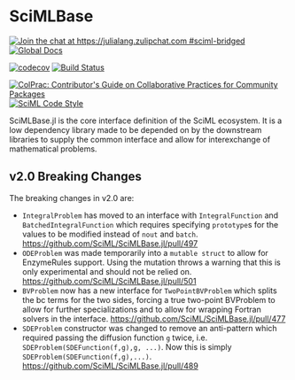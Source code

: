 # SciMLBase

[![Join the chat at https://julialang.zulipchat.com #sciml-bridged](https://img.shields.io/static/v1?label=Zulip&message=chat&color=9558b2&labelColor=389826)](https://julialang.zulipchat.com/#narrow/stream/279055-sciml-bridged)
[![Global Docs](https://img.shields.io/badge/docs-SciML-blue.svg)](https://docs.sciml.ai/SciMLBase/stable)

[![codecov](https://codecov.io/gh/SciML/SciMLBase.jl/branch/master/graph/badge.svg)](https://codecov.io/gh/SciML/SciMLBase.jl)
[![Build Status](https://github.com/SciML/SciMLBase.jl/workflows/CI/badge.svg)](https://github.com/SciML/SciMLBase.jl/actions?query=workflow%3ACI)

[![ColPrac: Contributor's Guide on Collaborative Practices for Community Packages](https://img.shields.io/badge/ColPrac-Contributor%27s%20Guide-blueviolet)](https://github.com/SciML/ColPrac)
[![SciML Code Style](https://img.shields.io/static/v1?label=code%20style&message=SciML&color=9558b2&labelColor=389826)](https://github.com/SciML/SciMLStyle)

SciMLBase.jl is the core interface definition of the SciML ecosystem. It is a
low dependency library made to be depended on by the downstream libraries to
supply the common interface and allow for interexchange of mathematical problems.

## v2.0 Breaking Changes


The breaking changes in v2.0 are:

  - `IntegralProblem` has moved to an interface with `IntegralFunction` and `BatchedIntegralFunction` which requires specifying `prototype`s for the values to be modified
    instead of `nout` and `batch`. https://github.com/SciML/SciMLBase.jl/pull/497
  - `ODEProblem` was made temporarily into a `mutable struct` to allow for EnzymeRules support. Using the mutation throws a warning that this is only experimental and should not be relied on.
    https://github.com/SciML/SciMLBase.jl/pull/501
  - `BVProblem` now has a new interface for `TwoPointBVProblem` which splits the bc terms for the two sides, forcing a true two-point BVProblem to allow for further specializations and to allow
    for wrapping Fortran solvers in the interface. https://github.com/SciML/SciMLBase.jl/pull/477
  - `SDEProblem` constructor was changed to remove an anti-pattern which required passing the diffusion function `g` twice, i.e. `SDEProblem(SDEFunction(f,g),g, ...)`.
    Now this is simply `SDEProblem(SDEFunction(f,g),...)`. https://github.com/SciML/SciMLBase.jl/pull/489
